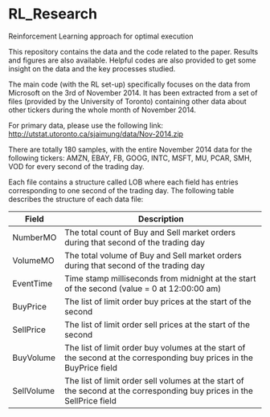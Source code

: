 # RL_Research
Reinforcement Learning approach for optimal execution

This repository contains the data and the code related to the paper. Results and figures are also available. Helpful codes are also provided to get some insight on the data and the key processes studied.

The main code (with the RL set-up) specifically focuses on the data from Microsoft on the 3rd of November 2014. It has been extracted from a set of files (provided by the University of Toronto) containing other data about other tickers during the whole month of November 2014.

For primary data, please use the following link: 
http://utstat.utoronto.ca/sjaimung/data/Nov-2014.zip

There are totally 180 samples, with the entire November 2014 data for the following tickers: AMZN, EBAY, FB, GOOG, INTC, MSFT, MU, PCAR, SMH, VOD for every second of the trading day.

Each file contains a structure called LOB where each field has entries corresponding to one
second of the trading day. The following table describes the structure of each data file:

| Field | Description |
| ------------- | ------------- |
| NumberMO | The total count of Buy and Sell market orders during that second of the trading day |
| VolumeMO | The total volume of Buy and Sell market orders during that second of the trading day |
| EventTime | Time stamp milliseconds from midnight at the start of the second (value = 0 at 12:00:00 am) |
| BuyPrice | The list of limit order buy prices at the start of the second |
| SellPrice | The list of limit order sell prices at the start of the second |
| BuyVolume | The list of limit order buy volumes at the start of the second at the corresponding buy prices in the BuyPrice field |
| SellVolume | The list of limit order sell volumes at the start of the second at the corresponding buy prices in the SellPrice field |


